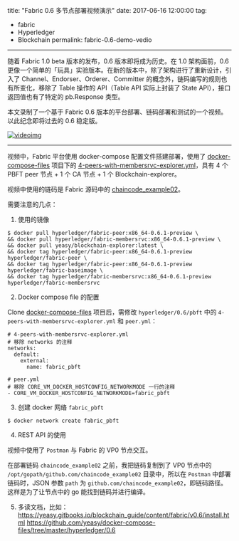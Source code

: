 ﻿title: "Fabric 0.6 多节点部署视频演示"
date: 2017-06-16 12:00:00
tag:
- fabric
- Hyperledger
- Blockchain
permalink: fabric-0.6-demo-vedio
---

随着 Fabric 1.0 beta 版本的发布，0.6 版本即将成为历史。在 1.0 架构面前，0.6 更像一个简单的「玩具」实验版本。在新的版本中，除了架构进行了重新设计，引入了 Channel、Endorser、Orderer、Committer 的概念外，链码编写的规则也有所变化，移除了 Table 操作的 API（Table API 实际上封装了 State API），接口返回值也有了特定的 pb.Response 类型。

本文录制了一个基于 Fabric 0.6 版本的平台部署、链码部署和测试的一个视频。以此纪念即将过去的 0.6 稳定版。

[![videoimg](https://i.imgur.com/KjzdiP4.png)](https://www.youtube.com/watch?v=h48tgs2AWdQ "点击前往 YouTube 观看")

----------

视频中，Fabric 平台使用 docker-compose 配置文件搭建部署，使用了 [docker-compose-files][1] 项目下的 [4-peers-with-membersrvc-explorer.yml][2]，具有 4 个 PBFT peer 节点 + 1 个 CA 节点 + 1 个 Blockchain-explorer。

视频中使用的链码是 Fabric 源码中的 [chaincode_example02][3]。

需要注意的几点：

1. 使用的镜像

  ```
  $ docker pull hyperledger/fabric-peer:x86_64-0.6.1-preview \
  && docker pull hyperledger/fabric-membersrvc:x86_64-0.6.1-preview \
  && docker pull yeasy/blockchain-explorer:latest \
  && docker tag hyperledger/fabric-peer:x86_64-0.6.1-preview hyperledger/fabric-peer \
  && docker tag hyperledger/fabric-peer:x86_64-0.6.1-preview hyperledger/fabric-baseimage \
  && docker tag hyperledger/fabric-membersrvc:x86_64-0.6.1-preview hyperledger/fabric-membersrvc
  ```

2. Docker compose file 的配置

  Clone [docker-compose-files][4] 项目后，需修改 `hyperledger/0.6/pbft` 中的 `4-peers-with-membersrvc-explorer.yml` 和 `peer.yml`：
  
  ```
  # 4-peers-with-membersrvc-explorer.yml
  # 移除 networks 的注释
  networks:
    default:
      external:
        name: fabric_pbft
  ```

  ```
  # peer.yml
  # 移除 CORE_VM_DOCKER_HOSTCONFIG_NETWORKMODE 一行的注释
  - CORE_VM_DOCKER_HOSTCONFIG_NETWORKMODE=fabric_pbft
  ```

3. 创建 docker 网络 `fabric_pbft`

  ```
  $ docker network create fabric_pbft
  ```

4. REST API 的使用

  视频中使用了 `Postman` 与 Fabric 的 VP0 节点交互。
  
  在部署链码 `chaincode_example02` 之前，我把链码复制到了 VP0 节点中的 `/opt/gopath/github.com/chaincode_example02` 目录中，所以在 `Postman` 中部署链码时，JSON 参数 `path` 为 `github.com/chaincode_example02`，即链码路径。这样是为了让节点中的 go 能找到链码并进行编译。

5. 多读文档，比如：
  https://yeasy.gitbooks.io/blockchain_guide/content/fabric/v0.6/install.html
  https://github.com/yeasy/docker-compose-files/tree/master/hyperledger/0.6



  [1]: https://github.com/yeasy/docker-compose-files
  [2]: https://github.com/gymgle/docker-compose-files/blob/master/hyperledger/0.6/pbft/4-peers-with-membersrvc-explorer.yml
  [3]: https://github.com/hyperledger/fabric/tree/master/examples/chaincode/go/chaincode_example02
  [4]: https://github.com/yeasy/docker-compose-files